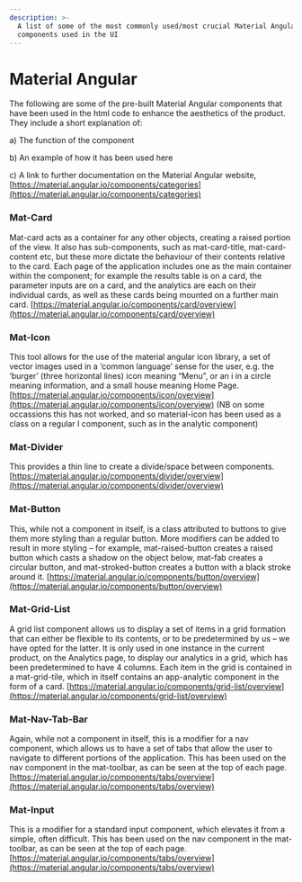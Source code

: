 ```yaml
---
description: >-
  A list of some of the most commonly used/most crucial Material Angular
  components used in the UI
---
```


# Material Angular

The following are some of the pre-built Material Angular components that have been used in the html code to enhance the aesthetics of the product. They include a short explanation of:

a\) The function of the component

b\) An example of how it has been used here

c\) A link to further documentation on the Material Angular website, [https://material.angular.io/components/categories](https://material.angular.io/components/categories)

### **Mat-Card**

Mat-card acts as a container for any other objects, creating a raised portion of the view. It also has sub-components, such as mat-card-title, mat-card-content etc, but these more dictate the behaviour of their contents relative to the card. Each page of the application includes one as the main container within the component; for example the results table is on a card, the parameter inputs are on a card, and the analytics are each on their individual cards, as well as these cards being mounted on a further main card. [https://material.angular.io/components/card/overview](https://material.angular.io/components/card/overview)

### **Mat-Icon**

This tool allows for the use of the material angular icon library, a set of vector images used in a ‘common language’ sense for the user, e.g. the ‘burger’ \(three horizontal lines\) icon meaning “Menu”, or an i in a circle meaning information, and a small house meaning Home Page. [https://material.angular.io/components/icon/overview](https://material.angular.io/components/icon/overview) \(NB on some occassions this has not worked, and so material-icon has been used as a class on a regular I component, such as in the analytic component\)

### **Mat-Divider**

This provides a thin line to create a divide/space between components. [https://material.angular.io/components/divider/overview](https://material.angular.io/components/divider/overview)

### **Mat-Button**

This, while not a component in itself, is a class attributed to buttons to give them more styling than a regular button. More modifiers can be added to result in more styling – for example, mat-raised-button creates a raised button which casts a shadow on the object below, mat-fab creates a circular button, and mat-stroked-button creates a button with a black stroke around it. [https://material.angular.io/components/button/overview](https://material.angular.io/components/button/overview)

### **Mat-Grid-List**

A grid list component allows us to display a set of items in a grid formation that can either be flexible to its contents, or to be predetermined by us – we have opted for the latter. It is only used in one instance in the current product, on the Analytics page, to display our analytics in a grid, which has been predetermined to have 4 columns. Each item in the grid is contained in a mat-grid-tile, which in itself contains an app-analytic component in the form of a card. [https://material.angular.io/components/grid-list/overview](https://material.angular.io/components/grid-list/overview)

### **Mat-Nav-Tab-Bar**

Again, while not a component in itself, this is a modifier for a nav component, which allows us to have a set of tabs that allow the user to navigate to different portions of the application. This has been used on the nav component in the mat-toolbar, as can be seen at the top of each page. [https://material.angular.io/components/tabs/overview](https://material.angular.io/components/tabs/overview)

### **Mat-Input**

This is a modifier for a standard input component, which elevates it from a simple, often difficult. This has been used on the nav component in the mat-toolbar, as can be seen at the top of each page. [https://material.angular.io/components/tabs/overview](https://material.angular.io/components/tabs/overview)
